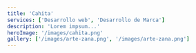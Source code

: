 ```yaml
---
title: 'Cahita'
services: ['Desarrollo web', 'Desarrollo de Marca']
description: 'Lorem impsum...'
heroImage: '/images/cahita.png'
gallery: ['/images/arte-zana.png', '/images/arte-zana.png']
---
```


